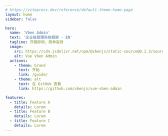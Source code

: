 ```yaml
---
# https://vitepress.dev/reference/default-theme-home-page
layout: home
sidebar: false

hero:
  name: 'Vben Admin'
  text: '企业级管理系统框架 - EN'
  tagline: 开箱即用，简单高效
  image:
    src: https://cdn.jsdelivr.net/npm/@vbenjs/static-source@0.1.3/source/logo-v1.webp
    alt: Vue Vben Admin
  actions:
    - theme: brand
      text: 开始
      link: /guide/
    - theme: alt
      text: 在 GitHub 查看
      link: https://github.com/vbenjs/vue-vben-admin

features:
  - title: Feature A
    details: Lorem
  - title: Feature B
    details: Lorem
  - title: Feature C
    details: Lorem
---
```

